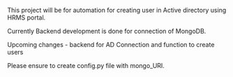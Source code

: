This project will be for automation for creating user in Active directory using HRMS portal. 

Currently Backend development is done for connection of MongoDB. 

Upcoming changes - 
backend for AD Connection and function to create users

Please ensure to create config.py file with mongo_URI.
